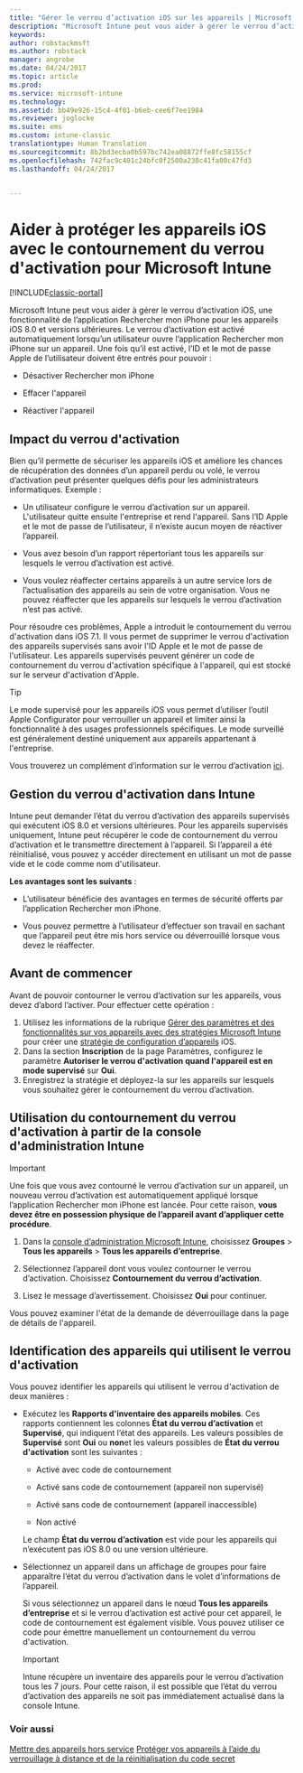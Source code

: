```yaml
---
title: "Gérer le verrou d’activation iOS sur les appareils | Microsoft Docs"
description: "Microsoft Intune peut vous aider à gérer le verrou d’activation iOS, une fonctionnalité de l’application Rechercher mon iPhone pour les appareils iOS 7.1 et versions ultérieures."
keywords: 
author: robstackmsft
ms.author: robstack
manager: angrobe
ms.date: 04/24/2017
ms.topic: article
ms.prod: 
ms.service: microsoft-intune
ms.technology: 
ms.assetid: bb49e926-15c4-4f01-b6eb-cee6f7ee1984
ms.reviewer: joglocke
ms.suite: ems
ms.custom: intune-classic
translationtype: Human Translation
ms.sourcegitcommit: 8b2bd3ecba0b597bc742ea08872ffe8fc58155cf
ms.openlocfilehash: 742fac9c401c24bfc0f2500a238c41fa00c47fd3
ms.lasthandoff: 04/24/2017


---
```


# <a name="help-protect-ios-devices-with-activation-lock-bypass-for-microsoft-intune"></a>Aider à protéger les appareils iOS avec le contournement du verrou d'activation pour Microsoft Intune

[!INCLUDE[classic-portal](../includes/classic-portal.md)]

Microsoft Intune peut vous aider à gérer le verrou d’activation iOS, une fonctionnalité de l’application Rechercher mon iPhone pour les appareils iOS 8.0 et versions ultérieures. Le verrou d’activation est activé automatiquement lorsqu’un utilisateur ouvre l’application Rechercher mon iPhone sur un appareil. Une fois qu’il est activé, l’ID et le mot de passe Apple de l’utilisateur doivent être entrés pour pouvoir : 

-   Désactiver Rechercher mon iPhone

-   Effacer l'appareil

-   Réactiver l'appareil

## <a name="how-activation-lock-affects-you"></a>Impact du verrou d'activation
Bien qu’il permette de sécuriser les appareils iOS et améliore les chances de récupération des données d’un appareil perdu ou volé, le verrou d’activation peut présenter quelques défis pour les administrateurs informatiques. Exemple :

-   Un utilisateur configure le verrou d’activation sur un appareil. L'utilisateur quitte ensuite l'entreprise et rend l'appareil. Sans l’ID Apple et le mot de passe de l’utilisateur, il n’existe aucun moyen de réactiver l’appareil.

-   Vous avez besoin d’un rapport répertoriant tous les appareils sur lesquels le verrou d’activation est activé.

-   Vous voulez réaffecter certains appareils à un autre service lors de l’actualisation des appareils au sein de votre organisation. Vous ne pouvez réaffecter que les appareils sur lesquels le verrou d’activation n’est pas activé.

Pour résoudre ces problèmes, Apple a introduit le contournement du verrou d'activation dans iOS 7.1. Il vous permet de supprimer le verrou d'activation des appareils supervisés sans avoir l'ID Apple et le mot de passe de l'utilisateur. Les appareils supervisés peuvent générer un code de contournement du verrou d'activation spécifique à l'appareil, qui est stocké sur le serveur d'activation d'Apple.

> [!TIP]
> Le mode supervisé pour les appareils iOS vous permet d’utiliser l’outil Apple Configurator pour verrouiller un appareil et limiter ainsi la fonctionnalité à des usages professionnels spécifiques. Le mode surveillé est généralement destiné uniquement aux appareils appartenant à l'entreprise.

Vous trouverez un complément d’information sur le verrou d’activation [ici](https://support.apple.com/en-us/HT201365).

## <a name="how-intune-helps-you-manage-activation-lock"></a>Gestion du verrou d'activation dans Intune
Intune peut demander l’état du verrou d’activation des appareils supervisés qui exécutent iOS 8.0 et versions ultérieures. Pour les appareils supervisés uniquement, Intune peut récupérer le code de contournement du verrou d’activation et le transmettre directement à l’appareil. Si l’appareil a été réinitialisé, vous pouvez y accéder directement en utilisant un mot de passe vide et le code comme nom d'utilisateur.

**Les avantages sont les suivants** :

-   L’utilisateur bénéficie des avantages en termes de sécurité offerts par l’application Rechercher mon iPhone.

-   Vous pouvez permettre à l’utilisateur d’effectuer son travail en sachant que l’appareil peut être mis hors service ou déverrouillé lorsque vous devez le réaffecter.

## <a name="before-you-start"></a>Avant de commencer

Avant de pouvoir contourner le verrou d’activation sur les appareils, vous devez d’abord l’activer. Pour effectuer cette opération :

1. Utilisez les informations de la rubrique [Gérer des paramètres et des fonctionnalités sur vos appareils avec des stratégies Microsoft Intune](/intune/deploy-use/manage-settings-and-features-on-your-devices-with-microsoft-intune-policies) pour créer une [stratégie de configuration d’appareils](/intune/deploy-use/ios-policy-settings-in-microsoft-intune) iOS.
2. Dans la section **Inscription** de la page Paramètres, configurez le paramètre **Autoriser le verrou d'activation quand l'appareil est en mode supervisé** sur **Oui**.
3. Enregistrez la stratégie et déployez-la sur les appareils sur lesquels vous souhaitez gérer le contournement du verrou d’activation.

## <a name="how-to-use-activation-lock-bypass-from-the-intune-admin-console"></a>Utilisation du contournement du verrou d'activation à partir de la console d'administration Intune
> [!IMPORTANT]
> Une fois que vous avez contourné le verrou d’activation sur un appareil, un nouveau verrou d’activation est automatiquement appliqué lorsque l’application Rechercher mon iPhone est lancée. Pour cette raison, **vous devez être en possession physique de l’appareil avant d’appliquer cette procédure**.

1.  Dans la [console d’administration Microsoft Intune](https://manage.microsoft.com), choisissez **Groupes** &gt; **Tous les appareils** &gt; **Tous les appareils d’entreprise**.

2.  Sélectionnez l’appareil dont vous voulez contourner le verrou d’activation. Choisissez **Contournement du verrou d’activation**.

3.  Lisez le message d’avertissement. Choisissez **Oui** pour continuer.

Vous pouvez examiner l'état de la demande de déverrouillage dans la page de détails de l'appareil.

## <a name="how-to-see-which-devices-are-using-activation-lock"></a>Identification des appareils qui utilisent le verrou d'activation
Vous pouvez identifier les appareils qui utilisent le verrou d'activation de deux manières :

-   Exécutez les **Rapports d'inventaire des appareils mobiles**. Ces rapports contiennent les colonnes **État du verrou d’activation** et **Supervisé**, qui indiquent l’état des appareils. Les valeurs possibles de **Supervisé** sont **Oui** ou **non**et les valeurs possibles de **État du verrou d'activation** sont les suivantes :

    -   Activé avec code de contournement

    -   Activé sans code de contournement (appareil non supervisé)

    -   Activé sans code de contournement (appareil inaccessible)

    -   Non activé

    Le champ **État du verrou d’activation** est vide pour les appareils qui n’exécutent pas iOS 8.0 ou une version ultérieure.

-   Sélectionnez un appareil dans un affichage de groupes pour faire apparaître l’état du verrou d’activation dans le volet d’informations de l’appareil.

    Si vous sélectionnez un appareil dans le nœud **Tous les appareils d’entreprise** et si le verrou d’activation est activé pour cet appareil, le code de contournement est également visible. Vous pouvez utiliser ce code pour émettre manuellement un contournement du verrou d'activation.

    > [!IMPORTANT]
    >Intune récupère un inventaire des appareils pour le verrou d’activation tous les 7 jours. Pour cette raison, il est possible que l’état du verrou d’activation des appareils ne soit pas immédiatement actualisé dans la console Intune.


### <a name="see-also"></a>Voir aussi
[Mettre des appareils hors service](retire-devices-from-microsoft-intune-management.md)
[Protéger vos appareils à l’aide du verrouillage à distance et de la réinitialisation du code secret](use-remote-lock-and-passcode-reset-in-microsoft-intune.md)

